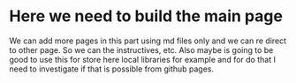 # Here we need to build the main page
We can add more pages in this part using md files only and we can re direct to other page.
So we can the instructives, etc. Also maybe is going to be good to use this for store here local libraries for example and for do that I need to investigate if that is possible from github pages.